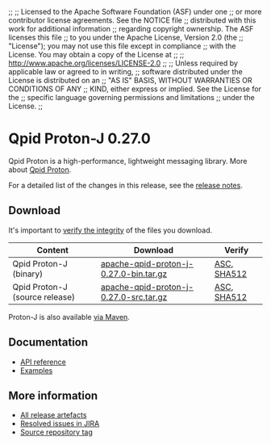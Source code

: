 ;;
;; Licensed to the Apache Software Foundation (ASF) under one
;; or more contributor license agreements.  See the NOTICE file
;; distributed with this work for additional information
;; regarding copyright ownership.  The ASF licenses this file
;; to you under the Apache License, Version 2.0 (the
;; "License"); you may not use this file except in compliance
;; with the License.  You may obtain a copy of the License at
;;
;;   http://www.apache.org/licenses/LICENSE-2.0
;;
;; Unless required by applicable law or agreed to in writing,
;; software distributed under the License is distributed on an
;; "AS IS" BASIS, WITHOUT WARRANTIES OR CONDITIONS OF ANY
;; KIND, either express or implied.  See the License for the
;; specific language governing permissions and limitations
;; under the License.
;;

# Qpid Proton-J 0.27.0

Qpid Proton is a high-performance, lightweight messaging library. More
about [Qpid Proton]({{site_url}}/proton/index.html).

For a detailed list of the changes in this release, see the [release
notes](release-notes.html).

## Download

It's important to [verify the
integrity]({{site_url}}/download.html#verify-what-you-download) of
the files you download.

| Content | Download | Verify |
|---------|----------|--------|
| Qpid Proton-J (binary) | [apache-qpid-proton-j-0.27.0-bin.tar.gz](http://archive.apache.org/dist/qpid/proton-j/0.27.0/apache-qpid-proton-j-0.27.0-bin.tar.gz) | [ASC](https://archive.apache.org/dist/qpid/proton-j/0.27.0/apache-qpid-proton-j-0.27.0-bin.tar.gz.asc), [SHA512](https://archive.apache.org/dist/qpid/proton-j/0.27.0/apache-qpid-proton-j-0.27.0-bin.tar.gz.sha512) |
| Qpid Proton-J (source release) | [apache-qpid-proton-j-0.27.0-src.tar.gz](http://archive.apache.org/dist/qpid/proton-j/0.27.0/apache-qpid-proton-j-0.27.0-src.tar.gz) | [ASC](https://archive.apache.org/dist/qpid/proton-j/0.27.0/apache-qpid-proton-j-0.27.0-src.tar.gz.asc), [SHA512](https://archive.apache.org/dist/qpid/proton-j/0.27.0/apache-qpid-proton-j-0.27.0-src.tar.gz.sha512) |

Proton-J is also available [via Maven]({{site_url}}/maven.html).

## Documentation


<div class="two-column" markdown="1">

 - [API reference](api/index.html)
 - [Examples](https://github.com/apache/qpid-proton-j/tree/0.27.0/examples)

</div>


## More information

 - [All release artefacts](http://archive.apache.org/dist/qpid/proton-j/0.27.0)
 - [Resolved issues in JIRA](https://issues.apache.org/jira/issues/?jql=project+%3D+PROTON+AND+fixVersion+%3D+%27proton-j-0.27.0%27+AND+resolution+%3D+%27fixed%27+ORDER+BY+priority+DESC)
 - [Source repository tag](https://git-wip-us.apache.org/repos/asf?p=qpid-proton-j.git;a=tag;h=0.27.0)

<script type="text/javascript">
  _deferredFunctions.push(function() {
      if ("0.27.0" === "{{current_proton_j_release}}") {
          _modifyCurrentReleaseLinks();
      }
  });
</script>